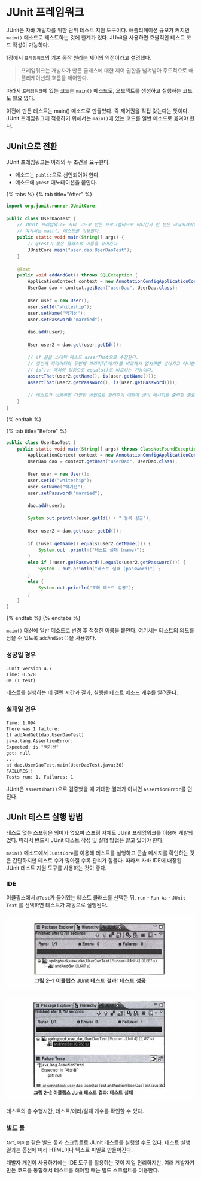# JUnit 프레임워크

JUnit은 자바 개발자를 위한 단위 테스트 지원 도구이다. 애플리케이션 규모가 커지면 `main()` 메소드로 테스트하는 것에 한계가 있다. JUnit을 사용하면 효율적인 테스트 코드 작성이 가능하다.

1장에서 `프레임워크`의 기본 동작 원리는 제어의 역전이라고 설명했다.

> 프레임워크는 개발자가 만든 클래스에 대한 제어 권한을 넘겨받아 주도적으로 애플리케이션의 흐름을 제어한다.

따라서 `프레임워크`에 있는 코드는 `main()` 메소드도, 오브젝트를 생성하고 실행하는 코드도 필요 없다.

이전에 만든 테스트는 main\(\) 메소드로 만들었다. 즉 제어권을 직접 갖는다는 뜻이다. JUnit 프레임워크에 적용하기 위해서는 `main()`에 있는 코드를 일반 메소드로 옮겨야 한다.

## JUnit으로 전환

JUnit 프레임워크는 아래의 두 조건을 요구한다.

* 메소드는 `public`으로 선언되어야 한다.
* 메소드에 `@Test` 애노테이션을 붙인다.

{% tabs %}
{% tab title="After" %}
```java
import org.junit.runner.JUnitCore;                                  

public class UserDaoTest {
    // JUnit 프레임워크도 자바 코드로 만든 프로그램이므로 어디선가 한 번은 시작시켜줘야 한다. 
    // 여기서는 main() 메소드를 이용한다.
    public static void main(String[] args) {
        // @Test가 붙은 클래스의 이름을 넣어준다.
        JUnitCore.main("user.dao.UserDaoTest");
    }

    @Test
    public void addAndGet() throws SQLException {
        ApplicationContext context = new AnnotationConfigApplicationContext(DaoFactory.class);
        UserDao dao = context.getBean("userDao", UserDao.class);

        User user = new User();
        user.setId("whiteship");
        user.setName("백기선");
        user.setPassword("married");

        dao.add(user);

        User user2 = dao.get(user.getId());

        // if 문을 스태틱 메소드 asserThat으로 수정한다.
        // 첫번째 파라미터와 두번째 파라미터(매처)를 비교해서 일치하면 넘어가고 아니면 실패한다.
        // is()는 매처의 일종으로 equals()로 비교하는 기능이다.
        assertThat(user2.getName(), is(user.getName()));
        assertThat(user2.getPassword(), is(user.getPassword()));

        // 테스트가 성공하면 다양한 방법으로 알려주기 때문에 굳이 메시지를 출력할 필요가 없다.
    }
}
```
{% endtab %}

{% tab title="Before" %}
```java
public class UserDaoTest {
    public static void main(String[] args) throws ClassNotFoundException, SQLException {
        ApplicationContext context = new AnnotationConfigApplicationContext(DaoFactory.class);
        UserDao dao = context.getBean("userDao", UserDao.class);

        User user = new User();
        user.setId("whiteship");
        user.setName("백기선");
        user.setPassword("married");

        dao.add(user);

        System.out.println(user.getId() + " 등록 성공");

        User user2 = dao.get(user.getId());

        if (!user.getName().equals(user2.getName())) {
            System.out .println("테스트 실패 (name)");
        }
        else if (!user.getPassword().equals(user2.getPassword())) {
            System . out.println("테스트 실패 (password)") ;
        }
        else {
            System.out.println("조회 테스트 성공");
        }
    }
}
```
{% endtab %}
{% endtabs %}

`main()` 대신에 일반 메소드로 변경 후 적절한 이름을 붙인다. 여기서는 테스트의 의도를 담을 수 있도록 `addAndGet()`을 사용했다.

### 성공일 경우

```text
JUnit version 4.7
Time: 0.578
OK (1 test)
```

테스트를 실행하는 데 걸린 시간과 결과, 실행한 테스트 메소드 개수를 알려준다.

### 실패일 경우

```text
Time: 1.094
There was 1 failure:
1) addAndGet(dao.UserDaoTest)
java.lang.AssertionError:
Expected: is "백기선"
got: null
...
at dao.UserDaoTest.main(UserDaoTest.java:36)
FAILURES!!
Tests run: 1. Failures: 1
```

JUnit은 `assertThat()`으로 검증했을 때 기대한 결과가 아니면 `AssertionError`를 던진다.

## JUnit 테스트 실행 방법

테스트 없는 스프링은 의미가 없으며 스프링 자체도 JUnit 프레임워크를 이용해 개발되었다. 따라서 반드시 JUnit 테스트 작성 및 실행 방법은 알고 있어야 한다.

`main()` 메소드에서 `JUnitCore`를 이용해 테스트를 실행하고 콘솔 메시지를 확인하는 것은 간단하지만 테스트 수가 많아질 수록 관리가 힘들다. 따라서 자바 IDE에 내장된 JUnit 테스트 지원 도구를 사용하는 것이 좋다.

### IDE

이클립스에서 `@Test`가 들어있는 테스트 클래스를 선택한 뒤, `run` - `Run As` - `JUnit Test` 를 선택하면 테스트가 자동으로 실행된다.

![](../../.gitbook/assets/toby/20200113153110.png)

![](../../.gitbook/assets/toby/20200113153322.png)

테스트의 총 수행시간, 테스트/에러/실패 개수를 확인할 수 있다.

### 빌드 툴

`ANT`, `메이븐` 같은 빌드 툴과 스크립트로 JUnit 테스트를 실행할 수도 있다. 테스트 실행 결과는 옵션에 따라 HTML이나 텍스트 파일로 만들어진다.

개발자 개인이 사용하기에는 IDE 도구를 활용하는 것이 제일 편리하지만, 여러 개발자가 만든 코드를 통합해서 테스트를 해야할 때는 빌드 스크립트를 이용한다.

